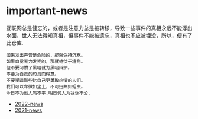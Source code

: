 # important-news

互联网总是健忘的，或者是注意力总是被转移，导致一些事件的真相永远不能浮出水面，世人无法得知真相，但事件不能被遗忘，真相也不应被埋没，所以，便有了此仓库.

```如果天空是黑暗的，那就摸黑生存。
如果发出声音是危险的，那就保持沉默。
如果自觉无力发光的，那就蜷伏于墙角。
但不要习惯了黑暗就为黑暗辩护。
不要为自己的苟且而得意。
不要嘲讽那些比自己更勇敢热情的人们。
我们可以卑微如尘土，不可扭曲如蛆虫。 
今日不为他人鸣不平,明日何人为我诉不公.
```
* [2022-news](https://github.com/open-freedom/important-news/blob/main/2022-news.md)
* [2021-news](https://github.com/open-freedom/important-news/blob/main/2021-news.md)
